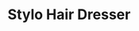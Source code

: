 ---
title: "Stylo Hair Dresser"
url: /karachi/stylo-hair-dresser-tipu-sultan-road/
shop: Friseur
---